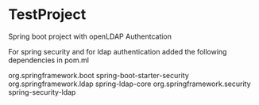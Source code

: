 # TestProject
Spring boot project with openLDAP Authentcation

For spring security and  for ldap authentication added the following dependencies in pom.ml

<dependency>
		<groupId>org.springframework.boot</groupId>
		<artifactId>spring-boot-starter-security</artifactId>
</dependency>
<dependency>
		<groupId>org.springframework.ldap</groupId>
		<artifactId>spring-ldap-core</artifactId>
</dependency>
<dependency>
		<groupId>org.springframework.security</groupId>
		<artifactId>spring-security-ldap</artifactId>
</dependency>

